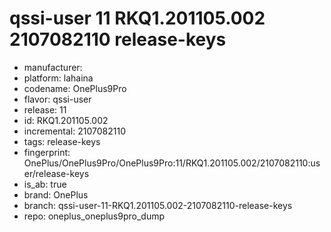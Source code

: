 # qssi-user 11 RKQ1.201105.002 2107082110 release-keys
- manufacturer: 
- platform: lahaina
- codename: OnePlus9Pro
- flavor: qssi-user
- release: 11
- id: RKQ1.201105.002
- incremental: 2107082110
- tags: release-keys
- fingerprint: OnePlus/OnePlus9Pro/OnePlus9Pro:11/RKQ1.201105.002/2107082110:user/release-keys
- is_ab: true
- brand: OnePlus
- branch: qssi-user-11-RKQ1.201105.002-2107082110-release-keys
- repo: oneplus_oneplus9pro_dump
